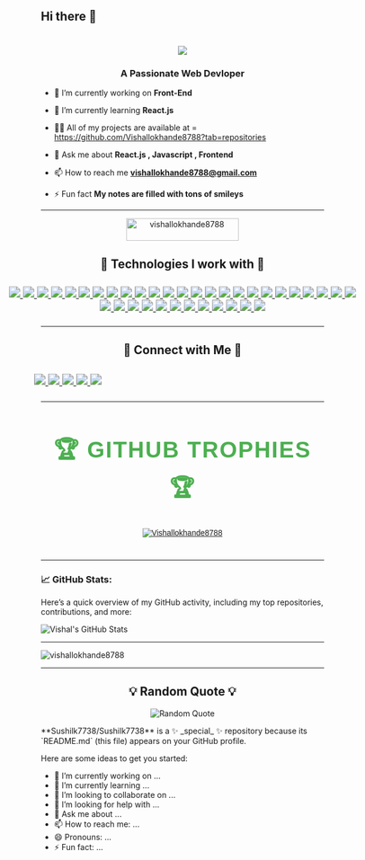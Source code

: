 ## Hi there 👋


<h1 align="center">
    <img src="https://readme-typing-svg.herokuapp.com/?font=Righteous&size=35&center=true&vCenter=true&width=500&height=70&duration=4000&lines=Hi+👋+I'am+Vishal+Lokhande+!;" />
</h1>
<h3 align="center">A Passionate Web Devloper</h3>

- 🔭 I’m currently working on **Front-End**

- 🌱 I’m currently learning **React.js**

- 👨‍💻 All of my projects are available at   = https://github.com/Vishallokhande8788?tab=repositories

- 💬 Ask me about **React.js , Javascript , Frontend**

- 📫 How to reach me **vishallokhande8788@gmail.com**

- ⚡ Fun fact **My notes are filled with tons of smileys**

---


<p align="center"> <img src="https://komarev.com/ghpvc/?username=vishallokhande8788&label=Profile%20views&color=0e75b6&style=flat" alt="vishallokhande8788"  height="40px" width="200"/> </p>
<h2 align="center">🌟 Technologies I work with  🌟</h2>


<p align="center" style="transform: scale(1.25); display: inline-block;">
  <a href="https://html.spec.whatwg.org/" target="_blank" rel="noopener noreferrer">
    <img src="https://img.shields.io/badge/HTML5-%23E34F26.svg?style=for-the-badge&logo=html5&logoColor=white" />
  </a>
  <a href="https://www.w3.org/Style/CSS/Overview.en.html" target="_blank" rel="noopener noreferrer">
    <img src="https://img.shields.io/badge/CSS3-%231572B6.svg?style=for-the-badge&logo=css3&logoColor=white" />
  </a>
  <a href="https://developer.mozilla.org/en-US/docs/Web/JavaScript" target="_blank" rel="noopener noreferrer">
    <img src="https://img.shields.io/badge/JavaScript-%23323330.svg?style=for-the-badge&logo=javascript&logoColor=%23F7DF1E" />
  </a>
  <a href="https://react.dev/" target="_blank" rel="noopener noreferrer">
    <img src="https://img.shields.io/badge/React-%2320232a.svg?style=for-the-badge&logo=react&logoColor=%2361DAFB" />
  </a>
  <a href="https://tailwindcss.com/" target="_blank" rel="noopener noreferrer">
    <img src="https://img.shields.io/badge/Tailwind-%2338B2AC.svg?style=for-the-badge&logo=tailwind&logoColor=white" />
  </a>
  <a href="https://getbootstrap.com/" target="_blank" rel="noopener noreferrer">
    <img src="https://img.shields.io/badge/Bootstrap-%23563D7C.svg?style=for-the-badge&logo=bootstrap&logoColor=white" />
  </a>
  <a href="https://www.npmjs.com/" target="_blank" rel="noopener noreferrer">
    <img src="https://img.shields.io/badge/NPM-%23CB3837.svg?style=for-the-badge&logo=npm&logoColor=white" />
  </a>
  <a href="https://www.netlify.com/" target="_blank" rel="noopener noreferrer">
    <img src="https://img.shields.io/badge/Netlify-%2300C7B7.svg?style=for-the-badge&logo=netlify&logoColor=white" />
  </a>
  <a href="https://www.cloudflare.com/" target="_blank" rel="noopener noreferrer">
    <img src="https://img.shields.io/badge/Cloudflare-%23F38020.svg?style=for-the-badge&logo=cloudflare&logoColor=white" />
  </a>
  <a href="https://github.com/" target="_blank" rel="noopener noreferrer">
    <img src="https://img.shields.io/badge/GitHub-%23181717.svg?style=for-the-badge&logo=github&logoColor=white" />
  </a>
  <a href="https://www.mysql.com/" target="_blank" rel="noopener noreferrer">
    <img src="https://img.shields.io/badge/MySQL-%234479A1.svg?style=for-the-badge&logo=mysql&logoColor=white" />
  </a>
  <a href="https://www.oracle.com/database/" target="_blank" rel="noopener noreferrer">
    <img src="https://img.shields.io/badge/OracleSQL-%23F80000.svg?style=for-the-badge&logo=oracle&logoColor=white" />
  </a>
  <a href="https://git-scm.com/" target="_blank" rel="noopener noreferrer">
    <img src="https://img.shields.io/badge/Git-%23F05033.svg?style=for-the-badge&logo=git&logoColor=white" />
  </a>
  <a href="https://babeljs.io/" target="_blank" rel="noopener noreferrer">
    <img src="https://img.shields.io/badge/Babel-%23F9DC3E.svg?style=for-the-badge&logo=babel&logoColor=black" />
  </a>
  <a href="https://sass-lang.com/" target="_blank" rel="noopener noreferrer">
    <img src="https://img.shields.io/badge/Sass-%23CC6699.svg?style=for-the-badge&logo=sass&logoColor=white" />
  </a>
  <a href="https://vitejs.dev/" target="_blank" rel="noopener noreferrer">
    <img src="https://img.shields.io/badge/Vite-%23646CFF.svg?style=for-the-badge&logo=vite&logoColor=white" />
  </a>
  <a href="https://webpack.js.org/" target="_blank" rel="noopener noreferrer">
    <img src="https://img.shields.io/badge/Webpack-%238DD6F9.svg?style=for-the-badge&logo=webpack&logoColor=black" />
  </a>
  <a href="https://www.python.org/" target="_blank" rel="noopener noreferrer">
    <img src="https://img.shields.io/badge/Python-%233776AB.svg?style=for-the-badge&logo=python&logoColor=white" />
  </a>
  <a href="https://www.djangoproject.com/" target="_blank" rel="noopener noreferrer">
    <img src="https://img.shields.io/badge/Django-%23092E20.svg?style=for-the-badge&logo=django&logoColor=white" />
  </a>
  <a href="https://flask.palletsprojects.com/" target="_blank" rel="noopener noreferrer">
    <img src="https://img.shields.io/badge/Flask-%23EEEEEE.svg?style=for-the-badge&logo=flask&logoColor=black" />
  </a>
<a href="https://mui.com/" target="_blank" rel="noopener noreferrer">
  <img src="https://img.shields.io/badge/Material%20UI-%230081CB.svg?style=for-the-badge&logo=mui&logoColor=white" />
</a>
<a href="https://zod.dev/" target="_blank" rel="noopener noreferrer">
  <img src="https://img.shields.io/badge/Zod-%23F7DF1E.svg?style=for-the-badge&logo=zod&logoColor=black" />
</a>
<a href="https://reactrouter.com/" target="_blank" rel="noopener noreferrer">
  <img src="https://img.shields.io/badge/React%20Router-%23CA4245.svg?style=for-the-badge&logo=react-router&logoColor=white" />
</a>
<a href="https://nextjs.org/" target="_blank" rel="noopener noreferrer">
  <img src="https://img.shields.io/badge/Next.js-%23000000.svg?style=for-the-badge&logo=next.js&logoColor=white" />
</a>
<a href="https://redux.js.org/" target="_blank" rel="noopener noreferrer">
  <img src="https://img.shields.io/badge/Redux-%23764ABC.svg?style=for-the-badge&logo=redux&logoColor=white" />
</a>
<a href="https://www.typescriptlang.org/" target="_blank" rel="noopener noreferrer">
  <img src="https://img.shields.io/badge/TypeScript-%23007ACC.svg?style=for-the-badge&logo=typescript&logoColor=white" />
</a>
    <a href="https://hono.dev/" target="_blank" rel="noopener noreferrer">
  <img src="https://img.shields.io/badge/Hono-%23000000.svg?style=for-the-badge&logo=cloudflare&logoColor=white" />
</a>

<a href="https://tailwindcss.com/" target="_blank" rel="noopener noreferrer">
  <img src="https://img.shields.io/badge/Tailwind%20CSS-%2306B6D4.svg?style=for-the-badge&logo=tailwindcss&logoColor=white" />
</a>
<a href="https://www.figma.com/" target="_blank" rel="noopener noreferrer">
  <img src="https://img.shields.io/badge/Figma-%23F24E1E.svg?style=for-the-badge&logo=figma&logoColor=white" />
</a>

<a href="https://www.heroui.com/docs/guide/introduction" target="_blank" rel="noopener noreferrer">
    <img src="https://img.shields.io/badge/Hero UI-%236D28D9.svg?style=for-the-badge&logo=heroku&logoColor=white" />
</a>

<a href="https://tailwindcss.com/plus" target="_blank" rel="noopener noreferrer">
    <img src="https://img.shields.io/badge/Tailwind Plus-%2306B6D4.svg?style=for-the-badge&logo=tailwindcss&logoColor=white" />
</a>

<a href="https://21st.dev/" target="_blank" rel="noopener noreferrer">
    <img src="https://img.shields.io/badge/21st UI-%230000FF.svg?style=for-the-badge&logo=next.js&logoColor=white" />
</a>

<a href="https://v0.dev/" target="_blank" rel="noopener noreferrer">
    <img src="https://img.shields.io/badge/V0.dev-%23000000.svg?style=for-the-badge&logo=vercel&logoColor=white" />
</a>

<a href="https://ui.aceternity.com/" target="_blank" rel="noopener noreferrer">
    <img src="https://img.shields.io/badge/Aceternity UI-%238B5CF6.svg?style=for-the-badge&logo=react&logoColor=white" />
</a>

<a href="https://ui.shadcn.com/" target="_blank" rel="noopener noreferrer">
    <img src="https://img.shields.io/badge/shadcn-%23000000.svg?style=for-the-badge&logo=radixui&logoColor=white" />
</a>
<a href="https://www.neobrutalism.dev/" target="_blank" rel="noopener noreferrer">
    <img src="https://img.shields.io/badge/NeoBrutalism-%23FF5733.svg?style=for-the-badge&logo=react&logoColor=white" />
</a>
<a href="https://daisyui.com/" target="_blank" rel="noopener noreferrer">
    <img src="https://img.shields.io/badge/daisyUI-%23FFD700.svg?style=for-the-badge&logo=tailwindcss&logoColor=%23000000" />
</a>





</p>

---

<h2 align="center">🤝 Connect with Me 🤝</h2>
<p align="center" style="transform: scale(1.25); display: inline-block;">
  <a href="https://www.facebook.com/vishal.lokhande.9809" target="blank">
    <img src="https://img.shields.io/badge/Facebook-%231877F2.svg?style=for-the-badge&logo=facebook&logoColor=white" />
  </a>
  <a href="https://wa.me/9370740100" target="blank">
    <img src="https://img.shields.io/badge/WhatsApp-%25D366.svg?style=for-the-badge&logo=whatsapp&logoColor=white" />
  </a>
  <a href="https://www.instagram.com/vishal_lokhande_111/" target="blank">
    <img src="https://img.shields.io/badge/Instagram-%23E4405F.svg?style=for-the-badge&logo=instagram&logoColor=white" />
  </a>
  <a href="https://www.linkedin.com/in/vishal-lokhande-96370333a/" target="blank">
    <img src="https://img.shields.io/badge/LinkedIn-%230077B5.svg?style=for-the-badge&logo=linkedin&logoColor=white" />
  </a>
  <a href="mailto:vishallokhande8788@gmail.com" target="blank">
    <img src="https://img.shields.io/badge/Email-D14836?style=for-the-badge&logo=gmail&logoColor=white" />
  </a>
 
</p>



---

<section style="margin: 40px 0; font-family: 'Arial', sans-serif;">
  <h2 align="center" style="font-size: 2.5rem; color: #4CAF50; font-weight: bold; text-transform: uppercase; letter-spacing: 2px;">
    🏆 GitHub Trophies 🏆
  </h2>


  <p align="center"> <a href="https://github.com/ryo-ma/github-profile-trophy"><img src="https://github-profile-trophy.vercel.app/?username=Vishallokhande8788" alt="Vishallokhande8788" /></a> </p>
</section>


---

### 📈 GitHub Stats:
Here’s a quick overview of my GitHub activity, including my top repositories, contributions, and more:

![Vishal's GitHub Stats](https://github-readme-stats.vercel.app/api?username=vishallokhande8788&hide_border=true&show_icons=true&bg_color=151515&title_color=fb4362&icon_color=fb4362&text_bold=false&text_color=9e9e9e)


---
<p><img align="center" src="https://github-readme-stats.vercel.app/api/top-langs?username=vishallokhande8788&show_icons=true&locale=en&layout=compact" alt="vishallokhande8788" />

---

<h2 align="center">💡 Random Quote 💡</h2>
<p align="center">
  <img src="https://quotes-github-readme.vercel.app/api?type=horizontal&theme=dark" alt="Random Quote" />
</p>**Sushilk7738/Sushilk7738** is a ✨ _special_ ✨ repository because its `README.md` (this file) appears on your GitHub profile.

Here are some ideas to get you started:

- 🔭 I’m currently working on ...
- 🌱 I’m currently learning ...
- 👯 I’m looking to collaborate on ...
- 🤔 I’m looking for help with ...
- 💬 Ask me about ...
- 📫 How to reach me: ...
- 😄 Pronouns: ...
- ⚡ Fun fact: ...

